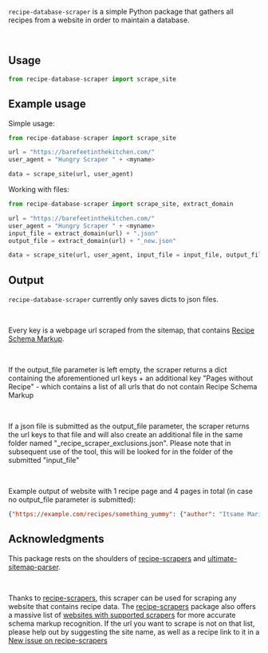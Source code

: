 `recipe-database-scraper` is a simple Python package that gathers all recipes from a website in order to maintain a database.

<br>

## Usage

```python
from recipe-database-scraper import scrape_site
```

## Example usage

Simple usage:
```python
from recipe-database-scraper import scrape_site

url = "https://barefeetinthekitchen.com/"
user_agent = "Hungry Scraper " + <myname>

data = scrape_site(url, user_agent)
```

Working with files:
```python
from recipe-database-scraper import scrape_site, extract_domain

url = "https://barefeetinthekitchen.com/"
user_agent = "Hungry Scraper " + <myname>
input_file = extract_domain(url) + ".json"
output_file = extract_domain(url) + "_new.json"

data = scrape_site(url, user_agent, input_file = input_file, output_file = output_file, batch_size = 100)
```

## Output

`recipe-database-scraper` currently only saves dicts to json files.

<br>

Every key is a webpage url scraped from the sitemap, that contains [Recipe Schema Markup](https://schema.org/Recipe). 

<br>

If the output_file parameter is left empty, the scraper returns a dict containing the aforementioned url keys + an additional key "Pages without Recipe" - which contains a list of all urls that do not contain Recipe Schema Markup

<br>

If a json file is submitted as the output_file parameter, the scraper returns the url keys to that file and will also create an additional file in the same folder named "_recipe_scraper_exclusions.json". Please note that in subsequent use of the tool, this will be looked for in the folder of the submitted "input_file"

<br>

Example output of website with 1 recipe page and 4 pages in total (in case no output_file parameter is submitted):
```json
{"https://example.com/recipes/something_yummy": {"author": "Itsame Mario", "canonical_url":"https://example.com/recipes/something_yummy","category":"yummy", "description": "Yummy food", "host": "example.com", "image": "https://example.com/yummy-default.jpg", "ingredient_groups": [{"ingredients": ["yummyness"], "purpose": null}], "ingredients": ["yummyness"], "instructions": "Cook the food", "instructions_list": ["Step 1", "Prepare", "Step 2", "Cook"], "language": "en-Uk", "nutrients": {}, "prep_time": null, "site_name": "Example", "title": "Yummy Food", "total_time": null, "yields": 1, "last_modified": "2024-12-31T59:59:59+00:00"},"Pages Without Recipe":["https://example.com", "https://example.com/recipes", "https://example.com/blog"]}
```


## Acknowledgments 
This package rests on the shoulders of [recipe-scrapers](https://github.com/hhursev/recipe-scrapers) and [ultimate-sitemap-parser](https://github.com/GateNLP/ultimate-sitemap-parser).

<br>

Thanks to [recipe-scrapers](https://github.com/hhursev/recipe-scrapers), this scraper can be used for scraping any website that contains recipe data. The [recipe-scrapers](https://github.com/hhursev/recipe-scrapers) package also offers a massive list of [websites with supported scrapers](https://github.com/hhursev/recipe-scraper/issues/new) for more accurate schema markup recognition. If the url you want to scrape is not on that list, please help out by suggesting the site name, as well as a recipe link to it in a [New issue on recipe-scrapers](https://github.com/hhursev/recipe-scraper/issues/new)